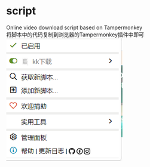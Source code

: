 # script
Online video download script based on Tampermonkey</br>
将脚本中的代码复制到浏览器的Tampermonkey插件中即可
![Alt Text](https://github.com/aefASAA/Online-video-download-script/blob/main/x5.png)</br>


